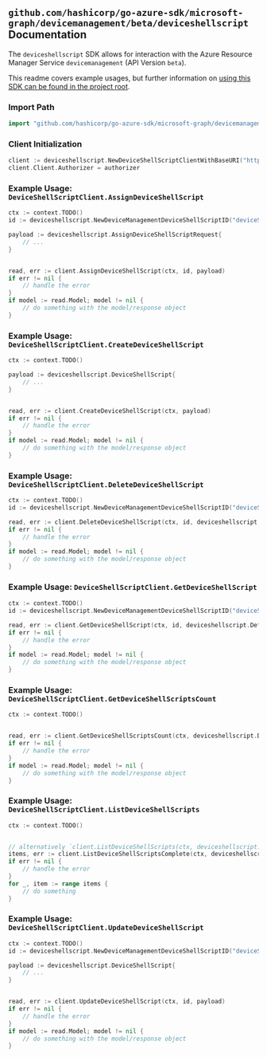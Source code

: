 
## `github.com/hashicorp/go-azure-sdk/microsoft-graph/devicemanagement/beta/deviceshellscript` Documentation

The `deviceshellscript` SDK allows for interaction with the Azure Resource Manager Service `devicemanagement` (API Version `beta`).

This readme covers example usages, but further information on [using this SDK can be found in the project root](https://github.com/hashicorp/go-azure-sdk/tree/main/docs).

### Import Path

```go
import "github.com/hashicorp/go-azure-sdk/microsoft-graph/devicemanagement/beta/deviceshellscript"
```


### Client Initialization

```go
client := deviceshellscript.NewDeviceShellScriptClientWithBaseURI("https://management.azure.com")
client.Client.Authorizer = authorizer
```


### Example Usage: `DeviceShellScriptClient.AssignDeviceShellScript`

```go
ctx := context.TODO()
id := deviceshellscript.NewDeviceManagementDeviceShellScriptID("deviceShellScriptIdValue")

payload := deviceshellscript.AssignDeviceShellScriptRequest{
	// ...
}


read, err := client.AssignDeviceShellScript(ctx, id, payload)
if err != nil {
	// handle the error
}
if model := read.Model; model != nil {
	// do something with the model/response object
}
```


### Example Usage: `DeviceShellScriptClient.CreateDeviceShellScript`

```go
ctx := context.TODO()

payload := deviceshellscript.DeviceShellScript{
	// ...
}


read, err := client.CreateDeviceShellScript(ctx, payload)
if err != nil {
	// handle the error
}
if model := read.Model; model != nil {
	// do something with the model/response object
}
```


### Example Usage: `DeviceShellScriptClient.DeleteDeviceShellScript`

```go
ctx := context.TODO()
id := deviceshellscript.NewDeviceManagementDeviceShellScriptID("deviceShellScriptIdValue")

read, err := client.DeleteDeviceShellScript(ctx, id, deviceshellscript.DefaultDeleteDeviceShellScriptOperationOptions())
if err != nil {
	// handle the error
}
if model := read.Model; model != nil {
	// do something with the model/response object
}
```


### Example Usage: `DeviceShellScriptClient.GetDeviceShellScript`

```go
ctx := context.TODO()
id := deviceshellscript.NewDeviceManagementDeviceShellScriptID("deviceShellScriptIdValue")

read, err := client.GetDeviceShellScript(ctx, id, deviceshellscript.DefaultGetDeviceShellScriptOperationOptions())
if err != nil {
	// handle the error
}
if model := read.Model; model != nil {
	// do something with the model/response object
}
```


### Example Usage: `DeviceShellScriptClient.GetDeviceShellScriptsCount`

```go
ctx := context.TODO()


read, err := client.GetDeviceShellScriptsCount(ctx, deviceshellscript.DefaultGetDeviceShellScriptsCountOperationOptions())
if err != nil {
	// handle the error
}
if model := read.Model; model != nil {
	// do something with the model/response object
}
```


### Example Usage: `DeviceShellScriptClient.ListDeviceShellScripts`

```go
ctx := context.TODO()


// alternatively `client.ListDeviceShellScripts(ctx, deviceshellscript.DefaultListDeviceShellScriptsOperationOptions())` can be used to do batched pagination
items, err := client.ListDeviceShellScriptsComplete(ctx, deviceshellscript.DefaultListDeviceShellScriptsOperationOptions())
if err != nil {
	// handle the error
}
for _, item := range items {
	// do something
}
```


### Example Usage: `DeviceShellScriptClient.UpdateDeviceShellScript`

```go
ctx := context.TODO()
id := deviceshellscript.NewDeviceManagementDeviceShellScriptID("deviceShellScriptIdValue")

payload := deviceshellscript.DeviceShellScript{
	// ...
}


read, err := client.UpdateDeviceShellScript(ctx, id, payload)
if err != nil {
	// handle the error
}
if model := read.Model; model != nil {
	// do something with the model/response object
}
```
